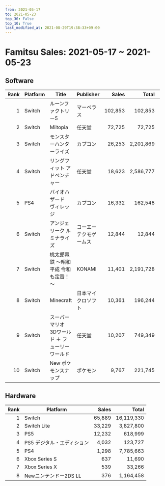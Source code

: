 ```yaml
---
from: 2021-05-17
to: 2021-05-23
top_30: False
top_10: True
last_modified_at: 2021-08-29T19:38:33+09:00
---
```

# Famitsu Sales: 2021-05-17 ~ 2021-05-23
## Software
| Rank | Platform | Title | Publisher | Sales | Total | Rate | New |
| -: | -- | -- | -- | -: | -: | -: | -- |
| 1 | Switch | ルーンファクトリー5 | マーベラス | 102,853 | 102,853 |  | **New** |
| 2 | Switch | Miitopia | 任天堂 | 72,725 | 72,725 |  | **New** |
| 3 | Switch | モンスターハンターライズ | カプコン | 26,253 | 2,201,869 |  |  |
| 4 | Switch | リングフィット アドベンチャー | 任天堂 | 18,623 | 2,586,777 |  |  |
| 5 | PS4 | バイオハザード　ヴィレッジ | カプコン | 16,332 | 162,548 |  |  |
| 6 | Switch | アンジェリーク ルミナライズ | コーエーテクモゲームス | 12,844 | 12,844 |  | **New** |
| 7 | Switch | 桃太郎電鉄 ～昭和 平成 令和も定番！～ | KONAMI | 11,401 | 2,191,728 |  |  |
| 8 | Switch | Minecraft | 日本マイクロソフト | 10,361 | 196,244 |  |  |
| 9 | Switch | スーパーマリオ 3Dワールド ＋ フューリーワールド | 任天堂 | 10,207 | 749,349 |  |  |
| 10 | Switch | New ポケモンスナップ | ポケモン | 9,767 | 221,745 |  |  |

## Hardware
| Rank | Platform | Sales | Total |
| -: | -- | -: | -: |
| 1 | Switch | 65,889 | 16,119,330 |
| 2 | Switch Lite | 33,229 | 3,827,800 |
| 3 | PS5 | 12,232 | 618,999 |
| 4 | PS5 デジタル・エディション | 4,032 | 123,727 |
| 5 | PS4 | 1,298 | 7,785,663 |
| 6 | Xbox Series S | 637 | 11,690 |
| 7 | Xbox Series X | 539 | 33,266 |
| 8 | Newニンテンドー2DS LL | 376 | 1,164,458 |